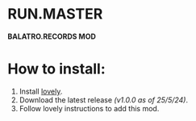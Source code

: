 # RUN.MASTER
**BALATRO.RECORDS MOD**

# How to install: 
1. Install [lovely](https://github.com/ethangreen-dev/lovely-injector).
2. Download the latest release *(v1.0.0 as of 25/5/24)*.
3. Follow lovely instructions to add this mod.

